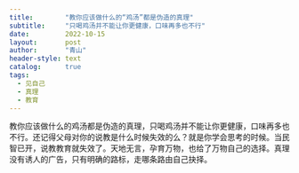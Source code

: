 ```yaml
---
title:        "教你应该做什么的“鸡汤”都是伪造的真理"
subtitle:     "只喝鸡汤并不能让你更健康，口味再多也不行"
date:         2022-10-15
layout:       post
author:       "青山"
header-style: text
catalog:      true
tags:
  - 见自己
  - 真理
  - 教育
---
```


教你应该做什么的鸡汤都是伪造的真理，只喝鸡汤并不能让你更健康，口味再多也不行。还记得父母对你的说教是什么时候失效的么？就是你学会思考的时候。当民智已开，说教教育就失效了。天地无言，孕育万物，也给了万物自己的选择。真理没有诱人的广告，只有明确的路标，走哪条路由自己抉择。